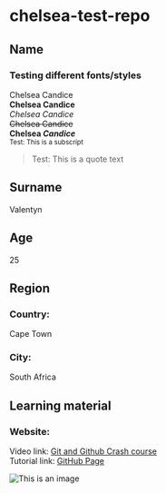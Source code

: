 # chelsea-test-repo
## Name
### Testing different fonts/styles
Chelsea Candice <br>
**Chelsea Candice** <br>
_Chelsea Candice_ <br>
~~Chelsea Candice~~ <br>
**Chelsea _Candice_** <br>
<sub>Test: This is a subscript</sub> <br>
> Test: This is a quote text <br>

## Surname
Valentyn

## Age
25

## Region
### Country:
Cape Town
### City:
South Africa

## Learning material
### Website:
Video link: [Git and Github Crash course](https://www.youtube.com/watch?v=RGOj5yH7evk) <br>
Tutorial link: [GitHub Page](https://docs.github.com/en/get-started/writing-on-github/getting-started-with-writing-and-formatting-on-github/basic-writing-and-formatting-syntax#headings)

![This is an image](https://greymatter.com/wp-content/uploads/2021/12/Git-Logo-2Color.png)


